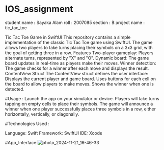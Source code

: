 # IOS_assignment
student name : Sayaka Alam
roll : 2007085
section : B
project name : tic_tac_toe

Tic Tac Toe Game in SwiftUI
This repository contains a simple implementation of the classic Tic Tac Toe game using SwiftUI. The game allows two players to take turns placing their symbols on a 3x3 grid, with the goal of getting three in a row.
Features
Two-player gameplay: Players alternate turns, represented by "X" and "O".
Dynamic board: The game board updates in real-time as players make their moves.
Winner detection: The game checks for a winner after each move and displays the result.
ContentView Struct
The ContentView struct defines the user interface:
Displays the current player and game board.
Uses buttons for each cell on the board to allow players to make moves.
Shows the winner when one is detected.

#Usage :
Launch the app on your simulator or device.
Players will take turns tapping on empty cells to place their symbols.
The game will announce a winner when one player successfully places three symbols in a row, either horizontally, vertically, or diagonally.


#Technologies Used :

Language: Swift
Framework: SwiftUI
IDE: Xcode

#App_Interface
![photo_2024-11-21_16-46-33](https://github.com/user-attachments/assets/854bc573-b72b-4eb5-8ff6-87db35c1b218)

